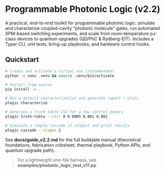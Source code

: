 # Programmable Photonic Logic (v2.2)

A practical, end-to-end toolkit for programmable photonic logic: simulate and characterize coupled-cavity "photonic molecule" gates, run automated XPM-based switching experiments, and scale from room-temperature pJ-class devices to quantum upgrades (QD/PhC & Rydberg-EIT). Includes a Typer CLI, unit tests, bring-up playbooks, and hardware control hooks.

## Quickstart

```bash
# Create and activate a virtual env (recommended)
python -m venv .venv && source .venv/bin/activate

# Install from source
pip install -e .

# Run a default characterization and generate report + plots
plogic characterize

# Generate a truth table CSV for a few control powers
plogic truth-table --ctrl 0 0.0005 0.001 0.002

# Simulate a simple cascade (2 stages) and print results
plogic cascade --stages 2
```

See **docs/guide_v2.2.md** for the full buildable manual (theoretical foundations, fabrication cribsheet, thermal playbook, Python APIs, and quantum upgrade path).

> For a lightweight one-file harness, see **examples/photonic_logic_test_v11.py**.
